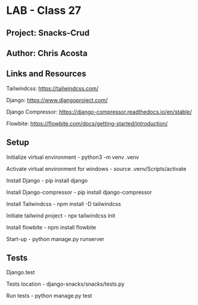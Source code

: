 # LAB - Class 27

## Project: Snacks-Crud

## Author: Chris Acosta

## Links and Resources

Tailwindcss: https://tailwindcss.com/

Django: https://www.djangoproject.com/

Django Compressor: https://django-compressor.readthedocs.io/en/stable/

Flowbite: https://flowbite.com/docs/getting-started/introduction/

## Setup

Initialize virtual environment - python3 -m venv .venv

Activate virtual environment for windows - source .venv/Scripts/activate

Install Django - pip install django

Install Django-compressor - pip install django-compressor

Install Tailwindcss - npm install -D tailwindcss

Initiate tailwind project - npx tailwindcss init

Install flowbite - npm install flowbite

Start-up - python manage.py runserver

## Tests

Django.test

Tests location - django-snacks/snacks/tests.py

Run tests - python manage.py test


